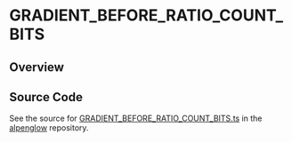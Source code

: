 # GRADIENT_BEFORE_RATIO_COUNT_BITS

## Overview





## Source Code

See the source for [GRADIENT_BEFORE_RATIO_COUNT_BITS.ts](https://github.com/phetsims/alpenglow/blob/main/js/render-program/GRADIENT_BEFORE_RATIO_COUNT_BITS.ts) in the [alpenglow](https://github.com/phetsims/alpenglow) repository.
